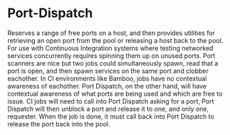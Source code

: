 Port-Dispatch
============
Reserves a range of free ports on a host, and then provides utilities for retrieving an open port from the pool or releasing a host back to the pool.  For use with Continuous Integration systems where testing networked services concurrently requires spinning them up on unused ports.  Port scanners are nice but two jobs could simultaneously spawn, read that a port is open, and then spawn services on the same port and clobber eachother.  In CI environments like Bamboo, jobs have no contextual awareness of eachother.  Port Dispatch, on the other hand, will have contextual awareness of what ports are being used and which are free to issue.  CI jobs will need to call into Port Dispatch asking for a port, Port Dispatch will then unblock a port and release it to one, and only one, requester.  When the job is done, it must call back into Port Dispatch to release the port back into the pool.
